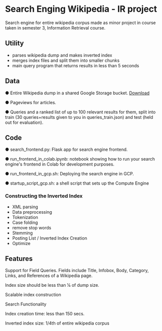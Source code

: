 # Search Enging Wikipedia - IR project
Search engine for entire wikipedia corpus made as minor project in course taken in semester 3, Information Retrieval  course.

## **Utility**
- parses wikipedia dump and makes inverted index
- merges index files and split them into smaller chunks
- main query program that returns results in less than 5 seconds

## **Data**

● Entire Wikipedia dump in a shared Google Storage bucket. [Download](https://drive.google.com/file/d/1QMpM1CSn6j8Hwu5AabTqTQ1km9xCzSEV/view)

● Pageviews for articles.

● Queries and a ranked list of up to 100 relevant results for them, split into train (30
queries+results given to you in queries_train.json) and test (held out for evaluation).

## **Code**

● search_frontend.py: Flask app for search engine frontend.

● run_frontend_in_colab.ipynb: notebook showing how to run your search engine's frontend
in Colab for development purposes.

● run_frontend_in_gcp.sh: Deploying the search engine in GCP.

● startup_script_gcp.sh: a shell script that sets up the Compute Engine

### Constructing the Inverted Index
- XML parsing
- Data preprocessing
- Tokenization
- Case folding
- remove stop words
- Stemming
- Posting List / Inverted Index Creation
- Optimize

## **Features**
Support for Field Queries. 
Fields include Title, Infobox, Body, Category, Links, and References of a Wikipedia page. 

Index size should be less than 1⁄4 of dump size.

Scalable index construction

Search Functionality

Index creation time: less than 150 secs.

Inverted index size: 1/4th of entire wikipedia corpus
